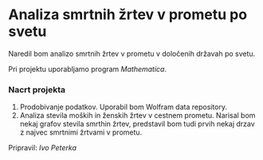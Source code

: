# Analiza smrtnih žrtev v prometu po svetu

Naredil bom analizo smrtnih žrtev v prometu v določenih državah po svetu.

Pri projektu uporabljamo program _Mathematica_.

### Nacrt projekta

1. Prodobivanje podatkov. Uporabil bom Wolfram data repository.
2. Analiza stevila moških in ženskih žrtev v cestnem prometu. Narisal bom nekaj grafov stevila smrthin žrtev, predstavil bom tudi prvih nekaj drzav z najvec smrtnimi žrtvami v prometu.

Pripravil: *Ivo Peterka* 

